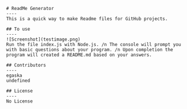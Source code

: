 
    # ReadMe Generator
    ----
    This is a quick way to make Readme files for GitHub projects.  

    ## To use
    ----
    ![Screenshot](testimage.png)
    Run the file index.js with Node.js. /n The console will prompt you with basic questions about your program. /n Upon completion the program will created a README.md based on your answers.

    ## Contributors
    ----
    egaska
    undefined
    
    ## License
    ----
    No License
    